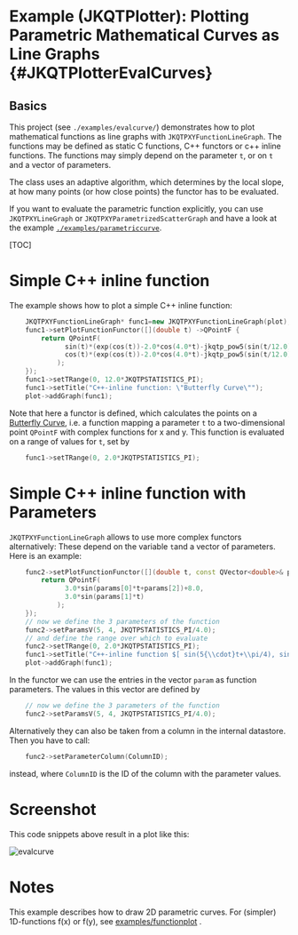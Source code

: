 # Example (JKQTPlotter): Plotting Parametric Mathematical Curves as Line Graphs {#JKQTPlotterEvalCurves}
## Basics
This project (see `./examples/evalcurve/`) demonstrates how to plot mathematical functions as line graphs with `JKQTPXYFunctionLineGraph`. The functions may be defined as static C functions, C++ functors or c++ inline functions. The functions may simply depend on the parameter `t`, or on `t` and a vector of parameters.

The class uses an adaptive algorithm, which determines by the local slope, at how many points (or how close points) the functor has to be evaluated.

If you want to evaluate the parametric function explicitly, you can use `JKQTPXYLineGraph` or `JKQTPXYParametrizedScatterGraph` and have a look at the example [`./examples/parametriccurve`](https://github.com/jkriege2/JKQtPlotter/tree/master/examples/parametriccurve).

[TOC]

# Simple C++ inline function
The example shows how to plot a simple C++ inline function:

```.cpp
    JKQTPXYFunctionLineGraph* func1=new JKQTPXYFunctionLineGraph(plot);
    func1->setPlotFunctionFunctor([](double t) ->QPointF {
        return QPointF(
              sin(t)*(exp(cos(t))-2.0*cos(4.0*t)-jkqtp_pow5(sin(t/12.0))),
              cos(t)*(exp(cos(t))-2.0*cos(4.0*t)-jkqtp_pow5(sin(t/12.0)))
            );
    });
    func1->setTRange(0, 12.0*JKQTPSTATISTICS_PI);
    func1->setTitle("C++-inline function: \"Butterfly Curve\"");
    plot->addGraph(func1);
```

Note that here a functor is defined, which calculates the points on a [Butterfly Curve](https://en.wikipedia.org/wiki/Butterfly_curve_(transcendental)), i.e. a function mapping a parameter `t` to a two-dimensional point `QPointF` with complex functions for x and y. This function is evaluated on a range of values for `t`, set by

```.cpp
    func1->setTRange(0, 2.0*JKQTPSTATISTICS_PI);
```

# Simple C++ inline function with Parameters
`JKQTPXYFunctionLineGraph` allows to use more complex functors alternatively: These depend on the variable `t`and a vector of parameters. Here is an example:

```.cpp
    func2->setPlotFunctionFunctor([](double t, const QVector<double>& params) ->QPointF {
        return QPointF(
              3.0*sin(params[0]*t+params[2])+8.0,
              3.0*sin(params[1]*t)
            );
    });
    // now we define the 3 parameters of the function
    func2->setParamsV(5, 4, JKQTPSTATISTICS_PI/4.0);
    // and define the range over which to evaluate
    func2->setTRange(0, 2.0*JKQTPSTATISTICS_PI);
    func1->setTitle("C++-inline function $[ sin(5{\\cdot}t+\\pi/4), sin(4{\\cdot}t) ]$");
    plot->addGraph(func1);
```

In the functor we can use the entries in the vector `param` as function parameters. The values in this vector are defined by

```.cpp
    // now we define the 3 parameters of the function
    func2->setParamsV(5, 4, JKQTPSTATISTICS_PI/4.0);
```

Alternatively they can also be taken from a column in the internal datastore. Then you have to call:

```.cpp
    func2->setParameterColumn(ColumnID);
```

instead, where `ColumnID` is the ID of the column with the parameter values.

# Screenshot

This code snippets above result in a plot like this:

![evalcurve](https://raw.githubusercontent.com/jkriege2/JKQtPlotter/master/screenshots/evalcurve.png)

# Notes

This example describes how to draw 2D parametric curves. For (simpler) 1D-functions f(x) or f(y), see [examples/functionplot](https://github.com/jkriege2/JKQtPlotter/tree/master/examples/functionplot) .
